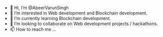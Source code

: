 - 👋 Hi, I’m @AbeerVarunSingh
- 👀 I’m interested in Web development and Blockchain development.
- 🌱 I’m currently learning Blockchain development.
- 💞️ I’m looking to collaborate on Web development projects / hackathons.
- 📫 How to reach me ...

<!---
AbeerVarunSingh/AbeerVarunSingh is a ✨ special ✨ repository because its `README.md` (this file) appears on your GitHub profile.
You can click the Preview link to take a look at your changes.
--->

